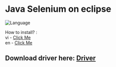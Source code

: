 # Java Selenium on eclipse

![Language](https://img.shields.io/badge/Language-Java-orange.svg)

How to install? :
<br>
vi - [Click Me](https://viblo.asia/p/nhung-cai-dat-dau-tien-can-thiet-de-bat-dau-voi-selenium-web-driver-1Je5EY705nL)
<br>
en - [Click Me](https://www.google.com/search?q=The+first+installations+are+required+to+get+started+with+Selenium+Web+Driver&rlz=1C1CHBD_viVN938VN938&oq=The+first+installations+are+required+to+get+started+with+Selenium+Web+Driver&aqs=chrome..69i57.303j0j9&sourceid=chrome&ie=UTF-8)
<br>
## Download driver here: [Driver](https://sites.google.com/a/chromium.org/chromedriver/downloads)
